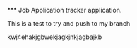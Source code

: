 *** Job Application tracker application.

This is a test to try and push to my branch





kwj4ehakjgbwekjagkjnkjagbajkb   



